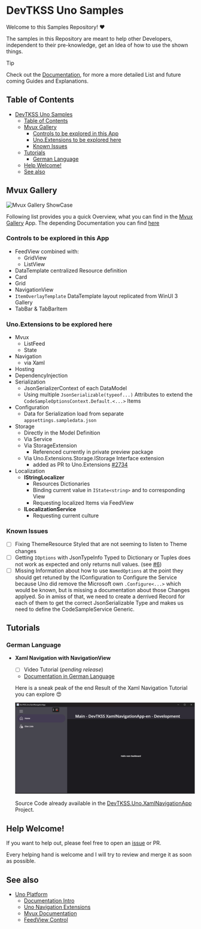 # DevTKSS Uno Samples

Welcome to this Samples Repository! ❤️

The samples in this Repository are meant to help other Developers, independent to their pre-knowledge, get an Idea of how to use the shown things.

> [!TIP]
> Check out the [Documentation](./doc/articles/introduction.md), for more a more detailed List and future coming Guides and Explanations.

## Table of Contents

- [DevTKSS Uno Samples](#devtkss-uno-samples)
  - [Table of Contents](#table-of-contents)
  - [Mvux Gallery](#mvux-gallery)
    - [Controls to be explored in this App](#controls-to-be-explored-in-this-app)
    - [Uno.Extensions to be explored here](#unoextensions-to-be-explored-here)
    - [Known Issues](#known-issues)
  - [Tutorials](#tutorials)
    - [German Language](#german-language) 
  - [Help Welcome!](#help-welcome)
  - [See also](#see-also)

## Mvux Gallery

![Mvux Gallery ShowCase](./doc/articles/images/MvuxGallery-ShowCase.gif)

Following list provides you a quick Overview, what you can find in the [Mvux Gallery](./src/DevTKSS.Uno.Samples/DevTKSS.Uno.Samples.MvuxGallery) App.
The depending Documentation you can find [here](./doc/articles/MvuxGallery/Overview.md)

### Controls to be explored in this App

- FeedView combined with:
  - GridView
  - ListView
- DataTemplate centralized Resource definition
- Card
- Grid
- NavigationView
- `ItemOverlayTemplate` DataTemplate layout replicated from WinUI 3 Gallery
- TabBar & TabBarItem

### Uno.Extensions to be explored here

- Mvux
  - ListFeed
  - State
- Navigation
  - via Xaml
- Hosting
- DependencyInjection
- Serialization
  - JsonSerializerContext of each DataModel
  - Using multiple `JsonSerializable(typeof...)` Attributes to extend the `CodeSampleOptionsContext.Default.<...>` Items
- Configuration
  - Data for Serialization load from separate `appsettings.sampledata.json`
- Storage
  - Directly in the Model Definition
  - Via Service
  - Via StorageExtension
    - Referenced currently in private preview package
  - Via Uno.Extensions.Storage.IStorage Interface extension
    - added as PR to Uno.Extensions [#2734](https://github.com/unoplatform/uno.extensions/pull/2734)
- Localization
  - **IStringLocalizer**
    - Resources Dictionaries
    - Binding current value in `IState<string>` and to corresponding View
    - Requesting localized Items via FeedView
  - **ILocalizationService**
    - Requesting current culture

### Known Issues

- [ ] Fixing ThemeResource Styled that are not seeming to listen to Theme changes
- [ ] Getting `IOptions` with JsonTypeInfo Typed to Dictionary or Tuples does not work as expected and only returns null values. (see [#6](./issues/6))
- [ ] Missing Information about how to use `NamedOptions` at the point they should get retuned by the IConfiguration to Configure the Service because Uno did remove the Microsoft own `.Configure<...>` which would be known, but is missing a documentation about those Changes applyed. So in amiss of that, we need to create a derrived Record for each of them to get the correct JsonSerializable Type and makes us need to define the CodeSampleService Generic.

## Tutorials

### German Language

- **Xaml Navigation with NavigationView**
  - [ ] Video Tutorial (*pending release*)
  - [Documentation in German Language](./doc/articles/MvuxGallery/How-To-XamlNavigation.md)

  Here is a sneak peak of the end Result of the Xaml Navigation Tutorial you can explore 😍

  ![Image of final XamlNavigationApp](./doc/articles/images/DevTKSS.Uno.XamlNavigationApp.png)

  Source Code already available in the [DevTKSS.Uno.XamlNavigationApp](./src/DevTKSS.Uno.XamlNavigationApp-1/) Project.
<!--markdownlint-disable MD026 -->
## Help Welcome!

If you want to help out, please feel free to open an [issue](./issues) or PR.

Every helping hand is welcome and I will try to review and merge it as soon as possible.

## See also

- [Uno Platform](https://platform.uno/)
  - [Documentation Intro](https://platform.uno/docs/articles/intro.html)
  - [Uno Navigation Extensions](https://platform.uno/docs/articles/external/uno.extensions/doc/Learn/Navigation/NavigationOverview.html)
  - [Mvux Documentation](https://platform.uno/docs/articles/external/uno.extensions/doc/Learn/Mvux/Overview.html)
  - [FeedView Control](https://platform.uno/docs/articles/external/uno.extensions/doc/Learn/Mvux/FeedView.html)
